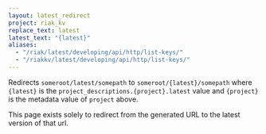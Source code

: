 ```yaml
---
layout: latest_redirect
project: riak_kv
replace_text: latest
latest_text: "{latest}"
aliases:
  - "/riak/latest/developing/api/http/list-keys/"
  - "/riakkv/latest/developing/api/http/list-keys/"
---
```


Redirects `someroot/latest/somepath` to `someroot/{latest}/somepath` 
where `{latest}` is the `project_descriptions.{project}.latest` value
and `{project}` is the metadata value of `project` above.

This page exists solely to redirect from the generated URL to the latest version of
that url.


